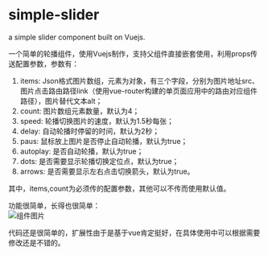 # simple-slider
a simple slider component built on Vuejs.

一个简单的轮播组件，使用Vuejs制作，支持父组件直接嵌套使用，利用props传送配置参数，参数有：  

1. items: Json格式图片数组，元素为对象，有三个字段，分别为图片地址src、图片点击路由路径link（使用vue-router构建的单页面应用中的路由对应组件路径），图片替代文本alt；
2. count: 图片数组元素数量，默认为4；
3. speed: 轮播切换图片的速度，默认为1.5秒每张；
4. delay: 自动轮播时停留的时间，默认为2秒；
5. paus: 鼠标放上图片是否停止自动轮播，默认为true；
6. autoplay: 是否自动轮播，默认为true；
7. dots: 是否需要显示轮播切换定位点，默认为true；
8. arrows: 是否需要显示左右点击切换箭头，默认为true。

其中，items,count为必须传的配置参数，其他可以不传而使用默认值。  

功能很简单，长得也很简单：  
![组件图片](https://github.com/HongChutang/pictures_bed/blob/master/pic_0806/pic_0822.PNG?raw=true)

代码还是很简单的，扩展性由于是基于vue肯定挺好，在具体使用中可以根据需要修改还是不错的。
